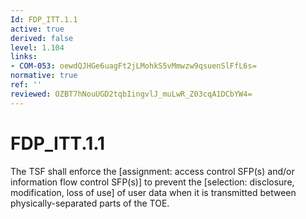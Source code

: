 ```yaml
---
Id: FDP_ITT.1.1
active: true
derived: false
level: 1.104
links:
- COM-053: oewdQJHGe6uagFt2jLMohkS5vMmwzw9qsuenSlFfL6s=
normative: true
ref: ''
reviewed: OZBT7hNouUGD2tqbIingvlJ_muLwR_Z03cqA1DCbYW4=
---
```


# FDP_ITT.1.1

The TSF shall enforce the [assignment: access control SFP(s) and/or information flow control SFP(s)] to prevent the [selection: disclosure, modification, loss of use] of user data when it is transmitted between physically-separated parts of the TOE.